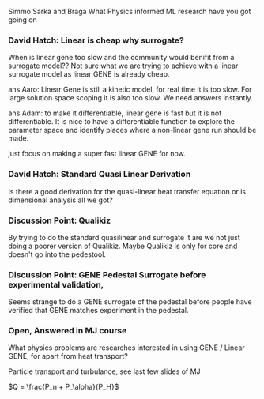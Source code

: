 Simmo Sarka and Braga
What Physics informed ML research have you got going on

### David Hatch:  Linear is cheap why surrogate?
When is linear gene too slow and the community would benifit from a surrogate model?? Not sure what we are trying to achieve with a linear surrogate model as linear GENE is already cheap.

ans Aaro: Linear Gene is still a kinetic model, for real time it is too slow. For large solution space scoping it is also too slow. We need answers instantly.

ans Adam: to make it differentiable, linear gene is fast but it is not differentiable. It is nice to have a differentiable function to explore the parameter space and identify places where a non-linear gene run should be made. 

just focus on making a super fast linear GENE for now.

### David Hatch: Standard Quasi Linear Derivation
Is there a good derivation for the quasi-linear heat transfer equation or is dimensional analysis all we got?

### Discussion Point: Qualikiz
By trying to do the standard quasilinear and surrogate it are we not just doing a poorer version of Qualikiz. Maybe Qualikiz is only for core and doesn't go into the pedestool.

### Discussion Point: GENE Pedestal Surrogate before experimental validation,
Seems strange to do a GENE surrogate of the pedestal before people have verified that GENE matches experiment in the pedestal. 

### Open, Answered in MJ course
What physics problems are researches interested in using GENE / Linear GENE, for apart from heat transport? 

Particle transport and turbulance, see last few slides of MJ 

$Q = \frac{P_n + P_\alpha}{P_H}$ 